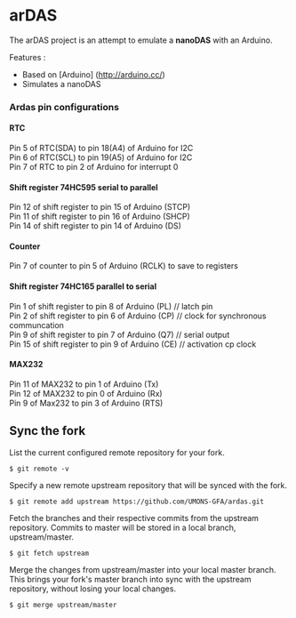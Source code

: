 # arDAS
The arDAS project is an attempt to emulate a **nanoDAS** with an Arduino.

Features :
* Based on [Arduino] (http://arduino.cc/)
* Simulates a nanoDAS

 
### Ardas pin configurations

#### RTC
Pin 5 of RTC(SDA) to pin 18(A4) of Arduino for I2C  
Pin 6 of RTC(SCL) to pin 19(A5) of Arduino for I2C  
Pin 7 of RTC to pin 2 of Arduino for interrupt 0  

#### Shift register 74HC595 serial to parallel
Pin 12 of shift register to pin 15 of Arduino (STCP)    
Pin 11 of shift register to pin 16 of Arduino (SHCP)    
Pin 14 of shift register to pin 14 of Arduino (DS)    

#### Counter
Pin 7 of counter to pin 5 of Arduino (RCLK) to save to registers  

#### Shift register 74HC165 parallel to serial
Pin 1 of shift register to pin 8 of Arduino (PL)     // latch pin  
Pin 2 of shift register to pin 6 of Arduino (CP)    // clock for synchronous communcation  
Pin 9 of shift register to pin 7 of Arduino (Q7)    // serial output  
Pin 15 of shift register to pin 9 of Arduino (CE)  // activation cp clock  

#### MAX232
Pin 11 of MAX232 to pin 1 of Arduino (Tx)  
Pin 12 of MAX232 to pin 0 of Arduino (Rx)  
Pin 9 of Max232 to pin 3 of Arduino (RTS)

## Sync the fork

List the current configured remote repository for your fork.  
```
$ git remote -v
```

Specify a new remote upstream repository that will be synced with the fork.  
```
$ git remote add upstream https://github.com/UMONS-GFA/ardas.git
```

Fetch the branches and their respective commits from the upstream repository. Commits to master will be stored in a local branch, upstream/master.  
```
$ git fetch upstream
```

Merge the changes from upstream/master into your local master branch. This brings your fork's master branch into sync with the upstream repository, without losing your local changes.  
```
$ git merge upstream/master
```
 

